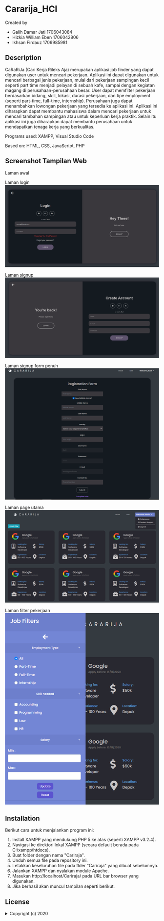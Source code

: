 # Cararija_HCI
Created by 

- Galih Damar Jati    1706043084
- Hizkia William Eben 1706042806
- Ikhsan Firdauz      1706985981

## Description
CaRaRiJa (Cari Kerja Rileks Aja) merupakan aplikasi job finder yang dapat digunakan user untuk mencari pekerjaan. Aplikasi ini dapat digunakan untuk mencari berbagai jenis pekerjaan, mulai dari pekerjaan sampingan kecil seperti part time menjadi pelayan di sebuah kafe, sampai dengan kegiatan magang di perusahaan-perusahaan besar. User dapat memfilter pekerjaan berdasarkan bidang, skill, lokasi, durasi pekerjaan, dan tipe employment (seperti part-time, full-time, internship). Perusahaan juga dapat menambahkan lowongan pekerjaan yang tersedia ke aplikasi ini. Aplikasi ini diharapkan dapat membantu mahasiswa dalam mencari pekerjaan untuk mencari tambahan sampingan atau untuk keperluan kerja praktik. Selain itu aplikasi ini juga diharapkan dapat membantu perusahaan untuk mendapatkan tenaga kerja yang berkualitas.

Programs used: XAMPP, Visual Studio Code

Based on: HTML, CSS, JavaScript, PHP

## Screenshot Tampilan Web
Laman awal


Laman login
![Login](Screenshot/Login.png)

Laman signup
![Signup](Screenshot/Signup.png)

Laman signup form penuh
![SignupComplete](Screenshot/SignupComplete.png)

Laman page utama
![Job](Screenshot/Job.png)

Laman filter pekerjaan
![JobFilter](Screenshot/JobFilter.png)

## Installation
Berikut cara untuk menjalankan program ini:
1. Install XAMPP yang mendukung PHP 5 ke atas (seperti XAMPP v3.2.4).
2. Navigasi ke direktori lokal XAMPP (secara default berada pada C:\xampp\htdocs).
3. Buat folder dengan nama "Cariraja".
4. Unduh semua file pada repository ini.
5. Letakkan keseluruhan file pada flder "Cariraja" yang dibuat sebelumnya.
6. Jalankan XAMPP dan nyalakan module Apache.
7. Masukan http://localhost/Cariraja/ pada URL bar browser yang digunakan.
8. Jika berhasil akan muncul tampilan seperti berikut.

## License
<details>
  <summary>Copyright (c) 2020 </summary>

<p align="justify">Permission is hereby granted, free of charge, to any person obtaining a copy
of this software and associated documentation files (the "Software"), to deal
in the Software without restriction, including without limitation the rights
to use, copy, modify, merge, publish, distribute, sublicense, and/or sell
copies of the Software, and to permit persons to whom the Software is
furnished to do so, subject to the following conditions:</p>

<p align="justify">The above copyright notice and this permission notice shall be included in all
copies or substantial portions of the Software.</p>

<p align="justify">The software is provided "as is", without warranty of any kind, express or
Implied, including but not limited to the warranties of merchantability,
Fitness for a particular purpose and noninfringement. In no event shall the
Authors or copyright holders be liable for any claim, damages or other
Liability, whether in an action of contract, tort or otherwise, arising from,
Out of or in connection with the software or the use or other dealings in the
Software.</p>

</details>
